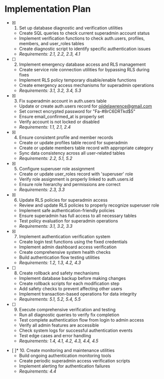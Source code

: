# Implementation Plan

- [x] 1. Set up database diagnostic and verification utilities





  - Create SQL queries to check current superadmin account status
  - Implement verification functions to check auth.users, profiles, members, and user_roles tables
  - Create diagnostic script to identify specific authentication issues
  - _Requirements: 2.1, 2.2, 2.3, 4.1_

- [ ] 2. Implement emergency database access and RLS management
  - Create service role connection utilities for bypassing RLS during fixes
  - Implement RLS policy temporary disable/enable functions
  - Create emergency access mechanisms for superadmin operations
  - _Requirements: 3.1, 3.2, 3.4, 5.3_

- [x] 3. Fix superadmin account in auth.users table





  - Update or create auth.users record for ojidelawrence@gmail.com
  - Set correct encrypted password for "Fa-#8rC6DRTkd$5"
  - Ensure email_confirmed_at is properly set
  - Verify account is not locked or disabled
  - _Requirements: 1.1, 2.1, 2.4_

- [x] 4. Ensure consistent profile and member records





  - Create or update profiles table record for superadmin
  - Create or update members table record with appropriate category
  - Sync data consistency across all user-related tables
  - _Requirements: 2.2, 5.1, 5.2_

- [x] 5. Configure superuser role assignment





  - Create or update user_roles record with 'superuser' role
  - Verify role assignment is properly linked to auth.users.id
  - Ensure role hierarchy and permissions are correct
  - _Requirements: 2.3, 3.3_

- [x] 6. Update RLS policies for superadmin access





  - Review and update RLS policies to properly recognize superuser role
  - Implement safe authentication-friendly policies
  - Ensure superadmin has full access to all necessary tables
  - Test policy evaluation for superadmin operations
  - _Requirements: 3.1, 3.2, 3.3_

- [x] 7. Implement authentication verification system




  - Create login test functions using the fixed credentials
  - Implement admin dashboard access verification
  - Create comprehensive system health checks
  - Build authentication flow testing utilities
  - _Requirements: 1.2, 1.3, 4.2, 4.3_

- [ ] 8. Create rollback and safety mechanisms
  - Implement database backup before making changes
  - Create rollback scripts for each modification step
  - Add safety checks to prevent affecting other users
  - Implement transaction-based operations for data integrity
  - _Requirements: 5.1, 5.2, 5.4, 5.5_

- [ ] 9. Execute comprehensive verification and testing
  - Run all diagnostic queries to verify fix completion
  - Test complete authentication flow from login to admin access
  - Verify all admin features are accessible
  - Check system logs for successful authentication events
  - Test edge cases and error handling
  - _Requirements: 1.4, 4.1, 4.2, 4.3, 4.4, 4.5_

- [ ]* 10. Create monitoring and maintenance utilities
  - Build ongoing authentication monitoring tools
  - Create periodic superadmin access verification scripts
  - Implement alerting for authentication failures
  - _Requirements: 4.4_